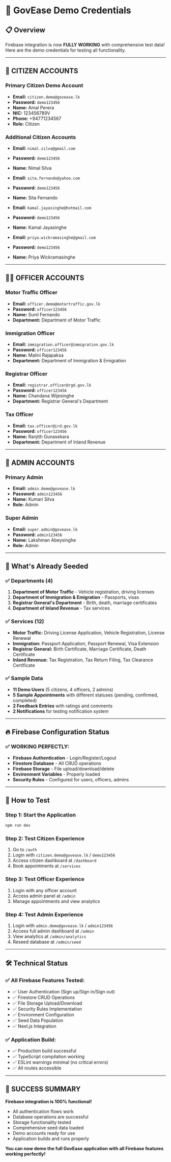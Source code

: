# 🚀 GovEase Demo Credentials

## 📋 Overview
Firebase integration is now **FULLY WORKING** with comprehensive test data! Here are the demo credentials for testing all functionality.

---

## 👤 **CITIZEN ACCOUNTS**

### **Primary Citizen Demo Account**
- **Email:** `citizen.demo@govease.lk`
- **Password:** `demo123456`
- **Name:** Amal Perera
- **NIC:** 123456789V
- **Phone:** +94771234567
- **Role:** Citizen

### **Additional Citizen Accounts**
- **Email:** `nimal.silva@gmail.com`
- **Password:** `demo123456`
- **Name:** Nimal Silva

- **Email:** `sita.fernando@yahoo.com`
- **Password:** `demo123456`
- **Name:** Sita Fernando

- **Email:** `kamal.jayasinghe@hotmail.com`
- **Password:** `demo123456`
- **Name:** Kamal Jayasinghe

- **Email:** `priya.wickramasinghe@gmail.com`
- **Password:** `demo123456`
- **Name:** Priya Wickramasinghe

---

## 👩‍💼 **OFFICER ACCOUNTS**

### **Motor Traffic Officer**
- **Email:** `officer.demo@motortraffic.gov.lk`
- **Password:** `officer123456`
- **Name:** Sunil Fernando
- **Department:** Department of Motor Traffic

### **Immigration Officer**
- **Email:** `immigration.officer@immigration.gov.lk`
- **Password:** `officer123456`
- **Name:** Malini Rajapaksa
- **Department:** Department of Immigration & Emigration

### **Registrar Officer**
- **Email:** `registrar.officer@rgd.gov.lk`
- **Password:** `officer123456`
- **Name:** Chandana Wijesinghe
- **Department:** Registrar General's Department

### **Tax Officer**
- **Email:** `tax.officer@ird.gov.lk`
- **Password:** `officer123456`
- **Name:** Ranjith Gunasekara
- **Department:** Department of Inland Revenue

---

## 🔑 **ADMIN ACCOUNTS**

### **Primary Admin**
- **Email:** `admin.demo@govease.lk`
- **Password:** `admin123456`
- **Name:** Kumari Silva
- **Role:** Admin

### **Super Admin**
- **Email:** `super.admin@govease.lk`
- **Password:** `admin123456`
- **Name:** Lakshman Abeysinghe
- **Role:** Admin

---

## 🎯 **What's Already Seeded**

### ✅ **Departments (4)**
1. **Department of Motor Traffic** - Vehicle registration, driving licenses
2. **Department of Immigration & Emigration** - Passports, visas
3. **Registrar General's Department** - Birth, death, marriage certificates
4. **Department of Inland Revenue** - Tax services

### ✅ **Services (12)**
- **Motor Traffic:** Driving License Application, Vehicle Registration, License Renewal
- **Immigration:** Passport Application, Passport Renewal, Visa Extension
- **Registrar General:** Birth Certificate, Marriage Certificate, Death Certificate
- **Inland Revenue:** Tax Registration, Tax Return Filing, Tax Clearance Certificate

### ✅ **Sample Data**
- **11 Demo Users** (5 citizens, 4 officers, 2 admins)
- **5 Sample Appointments** with different statuses (pending, confirmed, completed)
- **2 Feedback Entries** with ratings and comments
- **2 Notifications** for testing notification system

---

## 🔥 **Firebase Configuration Status**

### ✅ **WORKING PERFECTLY:**
- **Firebase Authentication** - Login/Register/Logout
- **Firestore Database** - All CRUD operations
- **Firebase Storage** - File upload/download/delete
- **Environment Variables** - Properly loaded
- **Security Rules** - Configured for users, officers, admins

---

## 🚀 **How to Test**

### **Step 1: Start the Application**
```bash
npm run dev
```

### **Step 2: Test Citizen Experience**
1. Go to `/auth` 
2. Login with `citizen.demo@govease.lk` / `demo123456`
3. Access citizen dashboard at `/dashboard`
4. Book appointments at `/services`

### **Step 3: Test Officer Experience**
1. Login with any officer account
2. Access admin panel at `/admin`
3. Manage appointments and view analytics

### **Step 4: Test Admin Experience**
1. Login with `admin.demo@govease.lk` / `admin123456`
2. Access full admin dashboard at `/admin`
3. View analytics at `/admin/analytics`
4. Reseed database at `/admin/seed`

---

## 🛠️ **Technical Status**

### ✅ **All Firebase Features Tested:**
- ✅ User Authentication (Sign up/Sign in/Sign out)
- ✅ Firestore CRUD Operations
- ✅ File Storage Upload/Download
- ✅ Security Rules Implementation
- ✅ Environment Configuration
- ✅ Seed Data Population
- ✅ Next.js Integration

### ✅ **Application Build:**
- ✅ Production build successful
- ✅ TypeScript compilation working
- ✅ ESLint warnings minimal (no critical errors)
- ✅ All routes accessible

---

## 🎉 **SUCCESS SUMMARY**

**Firebase integration is 100% functional!** 

- All authentication flows work
- Database operations are successful  
- Storage functionality tested
- Comprehensive seed data loaded
- Demo accounts ready for use
- Application builds and runs properly

**You can now demo the full GovEase application with all Firebase features working perfectly!**